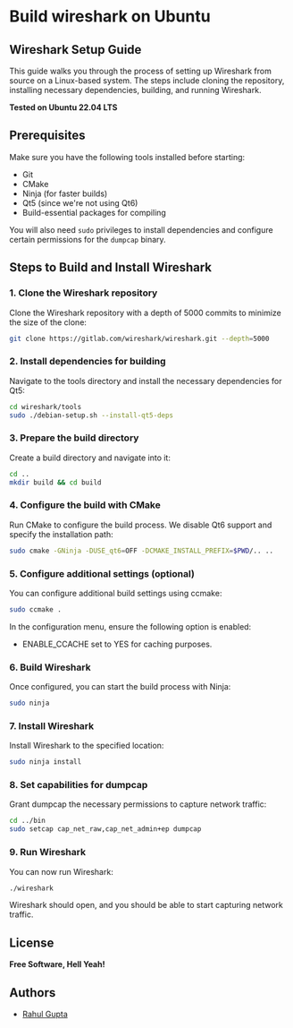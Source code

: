 # Build wireshark on Ubuntu

## Wireshark Setup Guide

This guide walks you through the process of setting up Wireshark from source on a Linux-based system. The steps include cloning the repository, installing necessary dependencies, building, and running Wireshark.

**Tested on Ubuntu 22.04 LTS**

## Prerequisites

Make sure you have the following tools installed before starting:
- Git
- CMake
- Ninja (for faster builds)
- Qt5 (since we're not using Qt6)
- Build-essential packages for compiling

You will also need `sudo` privileges to install dependencies and configure certain permissions for the `dumpcap` binary.

## Steps to Build and Install Wireshark

### 1. Clone the Wireshark repository

Clone the Wireshark repository with a depth of 5000 commits to minimize the size of the clone:

```bash
git clone https://gitlab.com/wireshark/wireshark.git --depth=5000
```

### 2. Install dependencies for building
Navigate to the tools directory and install the necessary dependencies for Qt5:
```bash
cd wireshark/tools
sudo ./debian-setup.sh --install-qt5-deps
```

### 3. Prepare the build directory
Create a build directory and navigate into it:
```bash
cd ..
mkdir build && cd build
```
### 4. Configure the build with CMake
Run CMake to configure the build process. We disable Qt6 support and specify the installation path:
```bash
sudo cmake -GNinja -DUSE_qt6=OFF -DCMAKE_INSTALL_PREFIX=$PWD/.. ..
```
### 5. Configure additional settings (optional)
You can configure additional build settings using ccmake:
```bash
sudo ccmake .
```
In the configuration menu, ensure the following option is enabled:

- ENABLE_CCACHE set to YES for caching purposes.
### 6. Build Wireshark
Once configured, you can start the build process with Ninja:
```bash
sudo ninja
```

### 7. Install Wireshark
Install Wireshark to the specified location:
```bash
sudo ninja install
```
### 8. Set capabilities for dumpcap
Grant dumpcap the necessary permissions to capture network traffic:
```bash
cd ../bin
sudo setcap cap_net_raw,cap_net_admin+ep dumpcap
```
### 9. Run Wireshark
You can now run Wireshark:
```bash
./wireshark
```
Wireshark should open, and you should be able to start capturing network traffic.

## License
**Free Software, Hell Yeah!**

## Authors
- [Rahul Gupta](https://github.com/rahulelex)
